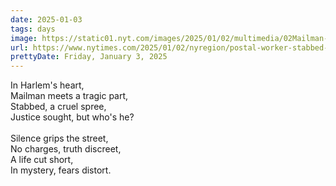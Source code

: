```yaml
---
date: 2025-01-03
tags: days
image: https://static01.nyt.com/images/2025/01/02/multimedia/02Mailman-Stabbing-zhjf/02Mailman-Stabbing-zhjf-facebookJumbo.jpg
url: https://www.nytimes.com/2025/01/02/nyregion/postal-worker-stabbed-harlem-bodega.html
prettyDate: Friday, January 3, 2025
---
```

In Harlem's heart,<br>Mailman meets a tragic part,<br>Stabbed, a cruel spree,<br>Justice sought, but who's he?<br><br>Silence grips the street,<br>No charges, truth discreet,<br>A life cut short,<br>In mystery, fears distort.